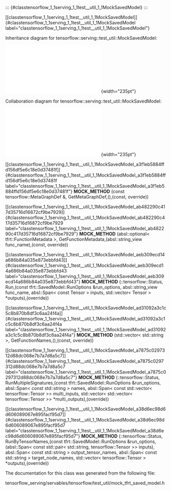 ::: {#classtensorflow_1_1serving_1_1test__util_1_1MockSavedModel}
:::

[\[classtensorflow\_1\_1serving\_1\_1test\_\_util\_1\_1MockSavedModel\]]{#classtensorflow_1_1serving_1_1test__util_1_1MockSavedModel
label="classtensorflow_1_1serving_1_1test__util_1_1MockSavedModel"}

Inheritance diagram for tensorflow::serving::test\_util::MockSavedModel:

![image](classtensorflow_1_1serving_1_1test__util_1_1MockSavedModel__inherit__graph.pdf){width="235pt"}

Collaboration diagram for
tensorflow::serving::test\_util::MockSavedModel:

![image](classtensorflow_1_1serving_1_1test__util_1_1MockSavedModel__coll__graph.pdf){width="235pt"}

[\[classtensorflow\_1\_1serving\_1\_1test\_\_util\_1\_1MockSavedModel\_a3f1eb5884ffd156df5e6c18e0d37481f\]]{#classtensorflow_1_1serving_1_1test__util_1_1MockSavedModel_a3f1eb5884ffd156df5e6c18e0d37481f
label="classtensorflow_1_1serving_1_1test__util_1_1MockSavedModel_a3f1eb5884ffd156df5e6c18e0d37481f"}
**MOCK\_METHOD** (const tensorflow::MetaGraphDef &,
GetMetaGraphDef,(),(const, override))

[\[classtensorflow\_1\_1serving\_1\_1test\_\_util\_1\_1MockSavedModel\_ab482290c417d35716d16872cf9be7929\]]{#classtensorflow_1_1serving_1_1test__util_1_1MockSavedModel_ab482290c417d35716d16872cf9be7929
label="classtensorflow_1_1serving_1_1test__util_1_1MockSavedModel_ab482290c417d35716d16872cf9be7929"}
**MOCK\_METHOD** (absl::optional$<$ tfrt::FunctionMetadata $>$,
GetFunctionMetadata,(absl::string\_view func\_name),(const, override))

[\[classtensorflow\_1\_1serving\_1\_1test\_\_util\_1\_1MockSavedModel\_aeb309ecd14a686b84a035e873ebbfd43\]]{#classtensorflow_1_1serving_1_1test__util_1_1MockSavedModel_aeb309ecd14a686b84a035e873ebbfd43
label="classtensorflow_1_1serving_1_1test__util_1_1MockSavedModel_aeb309ecd14a686b84a035e873ebbfd43"}
**MOCK\_METHOD** (::tensorflow::Status, Run,(const
tfrt::SavedModel::RunOptions &run\_options, absl::string\_view
func\_name, absl::Span$<$ const Tensor $>$ inputs, std::vector$<$ Tensor
$>$ $\ast$outputs),(override))

[\[classtensorflow\_1\_1serving\_1\_1test\_\_util\_1\_1MockSavedModel\_ad31092a3c1c5c8b870b8df3c6aa24f4a\]]{#classtensorflow_1_1serving_1_1test__util_1_1MockSavedModel_ad31092a3c1c5c8b870b8df3c6aa24f4a
label="classtensorflow_1_1serving_1_1test__util_1_1MockSavedModel_ad31092a3c1c5c8b870b8df3c6aa24f4a"}
**MOCK\_METHOD** (std::vector$<$ std::string $>$,
GetFunctionNames,(),(const, override))

[\[classtensorflow\_1\_1serving\_1\_1test\_\_util\_1\_1MockSavedModel\_a7875c0297312d88dc068e7b7a7d8a5c7\]]{#classtensorflow_1_1serving_1_1test__util_1_1MockSavedModel_a7875c0297312d88dc068e7b7a7d8a5c7
label="classtensorflow_1_1serving_1_1test__util_1_1MockSavedModel_a7875c0297312d88dc068e7b7a7d8a5c7"}
**MOCK\_METHOD** (::tensorflow::Status, RunMultipleSignatures,(const
tfrt::SavedModel::RunOptions &run\_options, absl::Span$<$ const
std::string $>$ names, absl::Span$<$ const std::vector$<$
tensorflow::Tensor $>$$>$ multi\_inputs, std::vector$<$ std::vector$<$
tensorflow::Tensor $>$$>$ $\ast$multi\_outputs),(override))

[\[classtensorflow\_1\_1serving\_1\_1test\_\_util\_1\_1MockSavedModel\_a38d6ec98d6d606089067e895facf95d7\]]{#classtensorflow_1_1serving_1_1test__util_1_1MockSavedModel_a38d6ec98d6d606089067e895facf95d7
label="classtensorflow_1_1serving_1_1test__util_1_1MockSavedModel_a38d6ec98d6d606089067e895facf95d7"}
**MOCK\_METHOD** (::tensorflow::Status, RunByTensorNames,(const
tfrt::SavedModel::RunOptions &run\_options,(absl::Span$<$ const
std::pair$<$ std::string, tensorflow::Tensor $>$$>$ inputs),
absl::Span$<$ const std::string $>$ output\_tensor\_names, absl::Span$<$
const std::string $>$ target\_node\_names, std::vector$<$
tensorflow::Tensor $>$ $\ast$outputs),(override))

The documentation for this class was generated from the following file:

tensorflow\_serving/servables/tensorflow/test\_util/mock\_tfrt\_saved\_model.h
